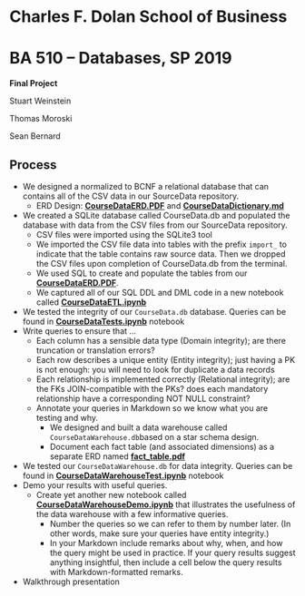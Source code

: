 # Charles F. Dolan School of Business

# BA 510 – Databases, SP 2019

__Final Project__

Stuart Weinstein

Thomas Moroski

Sean Bernard

## Process


- We designed a normalized to BCNF a relational database that can contains all of the CSV data in our SourceData repository. 
    - ERD Design: **[CourseDataERD.PDF](Docs/CourseDataERD.PDF)** and **[CourseDataDictionary.md](Docs/CourseDataDictionary.md)**
- We created a SQLite database called CourseData.db and populated the database with data from the CSV files from our SourceData repository. 
    - CSV files were imported using the SQLite3 tool
    - We imported the CSV file data into tables with the prefix `import_` to indicate that the table contains raw source data.  Then we dropped the CSV files upon completion of CourseData.db from the terminal. 
    - We used SQL to create and populate the tables from our **[CourseDataERD.PDF](Docs/CourseDataERD.PDF)**. 
    - We captured all of our SQL DDL and DML code in a new notebook called **[CourseDataETL.ipynb](Docs/CourseDataETL.ipynb)** 
- We tested the integrity of our `CourseData.db` database. Queries can be found in **[CourseDataTests.ipynb](Docs/CourseDataTests.ipynb)** notebook
- Write queries to ensure that  ...
    - Each column has a sensible data type (Domain integrity); are there truncation or translation errors?   
    - Each row describes a unique entity (Entity integrity); just having a PK is not enough: you will need to look for duplicate a data records
    - Each relationship is implemented correctly (Relational integrity); are the FKs JOIN-compatible with the PKs? does each mandatory relationship have a corresponding NOT NULL constraint?
    - Annotate your queries in Markdown so we know what you are testing and why.
        - We designed and built a data warehouse called `CourseDataWarehouse.db`based on a star schema design. 
        - Document each fact table (and associated dimensions) as a separate ERD named **[fact_table.pdf](Docs/fact_table.pdf)** 
- We tested our `CourseDataWarehouse.db` for data integrity.  Queries can be found in **[CourseDataWarehouseTest.ipynb](Docs/CourseDataWarehouseTest.ipynb)** notebook 
- Demo your results with useful queries.
    - Create yet another new notebook called **[CourseDataWarehouseDemo.ipynb](Docs/CourseDataWarehouseDemo.jpynb)** that illustrates the usefulness of the data warehouse with a few informative queries.
        - Number the queries so we can refer to them by number later. (In other words, make sure your queries have entity integrity.)
        - In your Markdown include remarks about why, when, and how the query might be used in practice. If your query results suggest anything insightful, then include a cell below the query results with Markdown-formatted remarks.
- Walkthrough presentation
